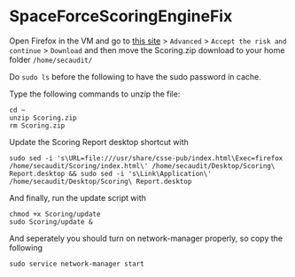 # SpaceForceScoringEngineFix

Open Firefox in the VM and go to [this site](https://download1500.mediafire.com/4bmebz9w73pgALKwk_Txf26npPcItlnAYrGqXh0JT2XqRY0MTrYA6-HQVNFMrbx0S7F53sUAp5msmX2hoDlGEQithyhCaEvPfiKGZC5OSCj-bozvLVxA5-2rQYul_pGnCe9_MK738T4mqwyibEItZ0Pp1aH5_p7xzRZgFT_s9ary/kd25z8fmcgcbsec/Scoring.zip) > `Advanced` > `Accept the risk and continue` > `Download` and then move the Scoring.zip download to your home folder `/home/secaudit/`

Do `sudo ls` before the following to have the sudo password in cache.

Type the following commands to unzip the file:
```
cd ~
unzip Scoring.zip
rm Scoring.zip
```

Update the Scoring Report desktop shortcut with
```
sudo sed -i 's\URL=file:///usr/share/csse-pub/index.html\Exec=firefox /home/secaudit/Scoring/index.html\' /home/secaudit/Desktop/Scoring\ Report.desktop && sudo sed -i 's\Link\Application\' /home/secaudit/Desktop/Scoring\ Report.desktop
```

And finally, run the update script with
```
chmod +x Scoring/update
sudo Scoring/update &
```

And seperately you should turn on network-manager properly, so copy the following
```
sudo service network-manager start
```
